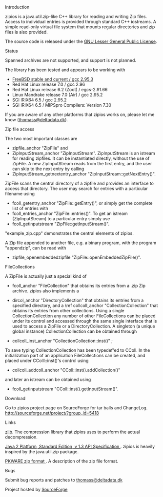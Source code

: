 Introduction
   
   zipios is a java.util.zip-like C++ library for reading and
   writing Zip files. Access to individual entries is provided through
   standard C++ iostreams. A simple read-only virtual file system that
   mounts regular directories and zip files is also provided.
   
   The source code is released under the <A
   HREF="http://www.gnu.org/copyleft/lesser.html">GNU Lesser General Public
   License</A>.
   
   Status

   Spanned archives are not supported, and support is not planned.
   

   The library has been tested and appears to be working with
   <UL>
   <LI><A HREF="http://www.freebsd.org/ports/archivers.html#zipios-0.1.5">FreeBSD stable and current / gcc 2.95.3</A></LI>
   <LI>Red Hat Linux release 7.0  / gcc 2.96</LI>
   <LI>Red Hat Linux release 6.2 (Zoot) / egcs-2.91.66</LI>
   <LI>Linux Mandrake release 7.0 (Air) / gcc 2.95.2</LI>
   <LI>SGI IRIX64 6.5 / gcc 2.95.2</LI>
   <LI>SGI IRIX64 6.5 / MIPSpro Compilers: Version 7.30</LI>
   </UL>

   If you are aware of any other platforms that zipios works on,
   please let me know (thomass@deltadata.dk).

   Zip file access
   
   The two most important classes are 
   - zipfile_anchor "ZipFile" and 
   - ZipInputStream_anchor "ZipInputStream". ZipInputStream is an istream
   for reading zipfiles. It can be instantiated directly, without the
   use of ZipFile. A new ZipInputStream reads from the first entry, and
   the user can skip to the next entry by calling
   - ZipInputStream_getnextentry_anchor "ZipInputStream::getNextEntry()".
   
   ZipFile scans the central directory of a zipfile and provides an
   interface to access that directory. The user may search for entries
   with a particular filename using 
   - fcoll_getentry_anchor "ZipFile::getEntry()", 
   or simply get the complete list of entries
   with 
   - fcoll_entries_anchor "ZipFile::entries()". To get an
   istream (ZipInputStream) to a particular entry simply use
   - fcoll_getinputstream "ZipFile::getInputStream()".
   
   "example_zip.cpp" demonstrates the central elements of zipios.
   
   A Zip file appended to another file, e.g. a binary program, with the 
   program "appendzip", can be read with 
   - zipfile_openembeddedzipfile "ZipFile::openEmbeddedZipFile()".

   FileCollections
   
   A ZipFile is actually just a special kind of 
   - fcoll_anchor "FileCollection" that
   obtains its entries from a .zip Zip archive. zipios also implements
   a 
   - dircol_anchor "DirectoryCollection" that obtains its entries 
   from a specified directory, and a \ref collcoll_anchor "CollectionCollection" 
   that obtains its entries from
   other collections. Using a single CollectionCollection any number of
   other FileCollections can be placed under its control and accessed
   through the same single interface that is used to access a ZipFile or
   a DirectoryCollection. A singleton (a unique global instance)
   CollectionCollection can be obtained through
   
   - collcoll_inst_anchor "CollectionCollection::inst()" ;

   To save typing CollectionCollection has been typedef'ed to CColl. In
   the initialization part of an application FileCollections can be
   created, and placed under CColll::inst()'s control using
   
   - collcoll_addcoll_anchor "CColl::inst().addCollection()"
   
   and later an istream can be obtained using

   - fcoll_getinputstream "CColl::inst().getInputStream()".
   
   Download 
   
   Go to zipios project page on SourceForge for tar balls and ChangeLog.
   <A HREF="http://sourceforge.net/project/?group_id=5418" >
   http://sourceforge.net/project/?group_id=5418</A>
   
   Links
   
   <A HREF="ftp://ftp.freesoftware.com/pub/infozip/zlib/zlib.html">zlib</A>. 
   The compression library that zipios uses to perform the actual 
   decompression.
   
   <A HREF="http://java.sun.com/products/jdk/1.3/docs/api/index.html">
   Java 2 Platform, Standard Edition, v 1.3 API Specification
   </A>. zipios is heavily inspired by the java.util.zip package.
   
   <A
   HREF="http://www.geocities.com/SiliconValley/Lakes/2160/fformats/files/zip.txt">
   PKWARE zip format 
   </A>. A description of the zip file format.
   
   Bugs
   
   Submit bug reports and patches to thomass@deltadata.dk 
   
   
   
   Project hosted by <A HREF="http://sourceforge.net">SourceForge</A>


